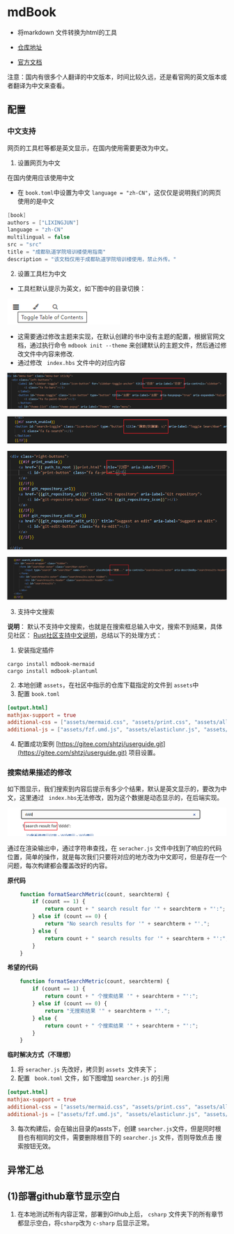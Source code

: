 # mdBook

- 将markdown 文件转换为html的工具

- [仓库地址]([https://github.com/rust-lang/mdBook]())

- [官方文档]([https://rust-lang.github.io/mdBook/())


注意：国内有很多个人翻译的中文版本，时间比较久远，还是看官网的英文版本或者翻译为中文来查看。

## 配置

### 中文支持

网页的工具栏等都是英文显示，在国内使用需要更改为中文。

1. 设置网页为中文

在国内使用应该使用中文

- 在 `book.toml`中设置为中文 `language = "zh-CN"`，这仅仅是说明我们的网页使用的是中文

```C#
[book]
authors = ["LIXINGJUN"]
language = "zh-CN"
multilingual = false
src = "src"
title = "成都轨道学院培训楼使用指南"
description = "该文档仅用于成都轨道学院培训楼使用，禁止外传。"
```

2. 设置工具栏为中文

- 工具栏默认提示为英文，如下图中的目录切换：

![1716796122067](image/mdbook/1716796122067.png)

- 这需要通过修改主题来实现，在默认创建的书中没有主题的配置，根据官网文档，通过执行命令 `mdbook init --theme` 来创建默认的主题文件，然后通过修改文件中内容来修改.
- 通过修改 ` index.hbs` 文件中的对应内容

![1716796153384](image/mdbook/1716796153384.png)

![1716796162203](image/mdbook/1716796162203.png)

![1716796171171](image/mdbook/1716796171171.png)

![1716796178418](image/mdbook/1716796178418.png)

3. 支持中文搜索

**说明**： 默认不支持中文搜索，也就是在搜索框总输入中文，搜索不到结果，具体见社区： [Rust社区支持中文说明](https://rustcc.cn/article?id=fd75c670-4e8a-40be-855c-4a5ad1da350a)，总结以下的处理方式：

1. 安装指定插件


```shell
cargo install mdbook-mermaid
cargo install mdbook-plantuml
```

2. 本地创建 `assets`，在社区中指示的仓库下载指定的文件到 `assets`中
3. 配置 `book.toml`

  ```Toml
[output.html]
mathjax-support = true
additional-css = ["assets/mermaid.css", "assets/print.css", "assets/all-page.css"]
additional-js = ["assets/fzf.umd.js", "assets/elasticlunr.js", "assets/mermaid.min.js", "assets/import-html.js","assets/searcher.js"]
```

4.  配置成功案例 [https://gitee.com/shtzj/userguide.git](https://gitee.com/shtzj/userguide.git) 项目设置。

### 搜索结果描述的修改

如下图显示，我们搜索到内容后提示有多少个结果，默认是英文显示的，要改为中文，这里通过 ` index.hbs`无法修改，因为这个数据是动态显示的，在后端实现。

![1716796189226](image/mdbook/1716796189226.png)

通过在渲染输出中，通过字符串查找，在 `seracher.js` 文件中找到了响应的代码位置，简单的操作，就是每次我们只要将对应的地方改为中文即可，但是存在一个问题，每次构建都会覆盖改好的内容。

**原代码**

```JavaScript
    function formatSearchMetric(count, searchterm) {
        if (count == 1) {
            return count + " search result for '" + searchterm + "':";
        } else if (count == 0) {
            return "No search results for '" + searchterm + "'.";
        } else {
            return count + " search results for '" + searchterm + "':";
        }
    }
```

**希望的代码**

```JavaScript
    function formatSearchMetric(count, searchterm) {
        if (count == 1) {
            return count + " 个搜索结果 '" + searchterm + "':";
        } else if (count == 0) {
            return "无搜索结果 '" + searchterm + "'.";
        } else {
            return count + " 个搜索结果 '" + searchterm + "':";
        }
    }
```

**临时解决方式（不理想）**

1. 将 `seracher.js`  先改好，拷贝到 `assets `文件夹下；
2. 配置 ` book.toml` 文件，如下图增加 `searcher.js` 的引用

```Toml
[output.html]
mathjax-support = true
additional-css = ["assets/mermaid.css", "assets/print.css", "assets/all-page.css"]
additional-js = ["assets/fzf.umd.js", "assets/elasticlunr.js", "assets/mermaid.min.js", "assets/import-html.js","assets/searcher.js"]
```

3. 每次构建后，会在输出目录的assts下，创建 `searcher.js`文件，但是同时根目也有相同的文件，需要删除根目下的 `searcher.js` 文件，否则导致点击 搜索按钮无效。


## 异常汇总

## (1)部署github章节显示空白

1. 在本地测试所有内容正常，部署到Github上后， `csharp` 文件夹下的所有章节都显示空白，将`csharp`改为 `c-sharp` 后显示正常。